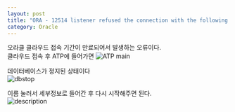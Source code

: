 ```yaml
---
layout: post
title: "ORA - 12514 listener refused the connection with the following error"
category: Oracle
---
```


오라클 클라우드 접속 기간이 만료되어서 발생하는 오류이다.   
클라우드 접속 후 ATP에 들어가면
![ATP main](https://user-images.githubusercontent.com/83875844/219416807-185134f8-6ac7-48ed-8c5c-e33ebacca3d8.png)

데이터베이스가 정지된 상태이다   
![dbstop](https://user-images.githubusercontent.com/83875844/219417208-28bff718-f794-4b95-ba96-8226f7b4e3c8.png)

이름 눌러서 세부정보로 들어간 후 다시 시작해주면 된다.   
![description](https://user-images.githubusercontent.com/83875844/219417401-d159d201-4d9e-4ccb-9aff-021af6eef6c2.png)